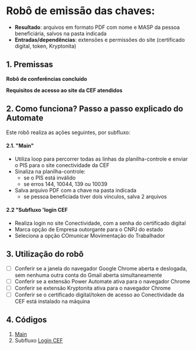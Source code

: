 # Robô de emissão das chaves: 
 
 - **Resultado**: arquivos em formato PDF com nome e MASP da pessoa beneficiária, salvos na pasta indicada
 - **Entradas/dependências**: extensões e permissões do site (certificado digital, token, Kryptonita)

## 1. Premissas
**Robô de conferências concluído** 

**Requisitos de acesso ao site da CEF atendidos**

## 2. Como funciona? Passo a passo explicado do Automate
Este robô realiza as ações seguintes, por subfluxo:  

#### 2.1. **"Main"**
- Utiliza loop para percorrer todas as linhas da planilha-controle e enviar o PIS para o site conectividade da CEF
- Sinaliza na planilha-controle:
  - se o PIS está inválido
  - se erros 144, 10044, 139 ou 10039
- Salva arquivo PDF com a chave na pasta indicada
  - se pessoa beneficiada tiver dois vínculos, salva 2 arquivos 

#### 2.2 **"Subfluxo 'login CEF**
- Realiza login no site Conectividade, com a senha do certificado digital
- Marca opção de Empresa outorgante para o CNPJ do estado
- Seleciona a opção COmunicar Movimentação do Trabalhador

## 3. Utilização do robô

- [ ] Conferir se a janela do navegador Google Chrome aberta e deslogada, sem nenhuma outra conta do Gmail aberta simultaneamente 
- [ ] Conferir se a extensão Power Automate ativa para o navegador Chrome
- [ ] Conferir se extensão Kryptonita ativa para o navegador Chrome
- [ ] Conferir se o certificado digital/token de acesso ao Conectividade da CEF está instalado na máquina

## 4. Códigos

1. [Main](https://raw.githubusercontent.com/automatiza-mg/biblioteca-de-robos/refs/heads/main/robos/see/see-chave-conectividade-23-12.txt)
2. Subfluxo [Login CEF](https://raw.githubusercontent.com/automatiza-mg/biblioteca-de-robos/refs/heads/main/robos/see/login_CEF.txt) 
